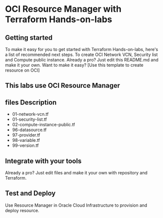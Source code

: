 # OCI Resource Manager with Terraform Hands-on-labs



## Getting started

To make it easy for you to get started with Terraform Hands-on-labs, here's a list of recommended next steps.
To create OCI Network VCN, Security list and Compute public instance.
Already a pro? Just edit this README.md and make it your own. 
Want to make it easy? [Use this template to create resource on OCI]

## This labs use OCI Resource Manager

## files Description
 - 01-network-vcn.tf 
 - 01-security-list.tf
 - 02-compute-instance-public.tf 
 - 96-datasource.tf
 - 97-provider.tf
 - 98-variable.tf 
 - 99-version.tf

## Integrate with your tools
Already a pro? Just edit files and make it your own with repository and Terraform.

## Test and Deploy

Use Resource Manager in Oracle Cloud Infrastructure to provision and deploy resource.
